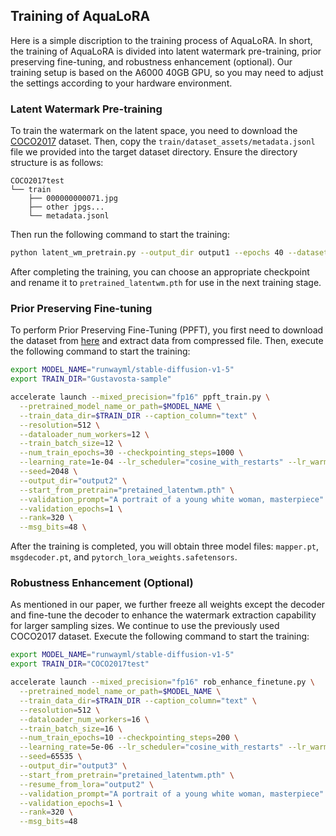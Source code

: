 ## Training of AquaLoRA

Here is a simple discription to the training process of AquaLoRA. In short, the training of AquaLoRA is divided into latent watermark pre-training, prior preserving fine-tuning, and robustness enhancement (optional). Our training setup is based on the A6000 40GB GPU, so you may need to adjust the settings according to your hardware environment.

### Latent Watermark Pre-training

To train the watermark on the latent space, you need to download the [COCO2017](https://www.kaggle.com/datasets/awsaf49/coco-2017-dataset) dataset. Then, copy the `train/dataset_assets/metadata.jsonl` file we provided into the target dataset directory. Ensure the directory structure is as follows:

```
COCO2017test
└── train
    ├── 000000000071.jpg
    ├── other jpgs...
    └── metadata.jsonl
```

Then run the following command to start the training:

```bash
python latent_wm_pretrain.py --output_dir output1 --epochs 40 --dataset COCO2017test
```

After completing the training, you can choose an appropriate checkpoint and rename it to `pretrained_latentwm.pth` for use in the next training stage.

### Prior Preserving Fine-tuning

To perform Prior Preserving Fine-Tuning (PPFT), you first need to download the dataset from [here](https://huggingface.co/datasets/georgefen/Gustavosta-sample) and extract data from compressed file. Then, execute the following command to start the training:


```bash
export MODEL_NAME="runwayml/stable-diffusion-v1-5"
export TRAIN_DIR="Gustavosta-sample"

accelerate launch --mixed_precision="fp16" ppft_train.py \
  --pretrained_model_name_or_path=$MODEL_NAME \
  --train_data_dir=$TRAIN_DIR --caption_column="text" \
  --resolution=512 \
  --dataloader_num_workers=12 \
  --train_batch_size=12 \
  --num_train_epochs=30 --checkpointing_steps=1000 \
  --learning_rate=1e-04 --lr_scheduler="cosine_with_restarts" --lr_warmup_steps=0 --lr_end=0.01 \
  --seed=2048 \
  --output_dir="output2" \
  --start_from_pretrain="pretained_latentwm.pth" \
  --validation_prompt="A portrait of a young white woman, masterpiece" \
  --validation_epochs=1 \
  --rank=320 \
  --msg_bits=48 \
```

After the training is completed, you will obtain three model files: `mapper.pt`, `msgdecoder.pt`, and `pytorch_lora_weights.safetensors`.

### Robustness Enhancement (Optional)

As mentioned in our paper, we further freeze all weights except the decoder and fine-tune the decoder to enhance the watermark extraction capability for larger sampling sizes. We continue to use the previously used COCO2017 dataset. Execute the following command to start the training:

```bash
export MODEL_NAME="runwayml/stable-diffusion-v1-5"
export TRAIN_DIR="COCO2017test"

accelerate launch --mixed_precision="fp16" rob_enhance_finetune.py \
  --pretrained_model_name_or_path=$MODEL_NAME \
  --train_data_dir=$TRAIN_DIR --caption_column="text" \
  --resolution=512 \
  --dataloader_num_workers=16 \
  --train_batch_size=16 \
  --num_train_epochs=10 --checkpointing_steps=200 \
  --learning_rate=5e-06 --lr_scheduler="cosine_with_restarts" --lr_warmup_steps=0 --lr_end=0.1 \
  --seed=65535 \
  --output_dir="output3" \
  --start_from_pretrain="pretained_latentwm.pth" \
  --resume_from_lora="output2" \
  --validation_prompt="A portrait of a young white woman, masterpiece" \
  --validation_epochs=1 \
  --rank=320 \
  --msg_bits=48
```

